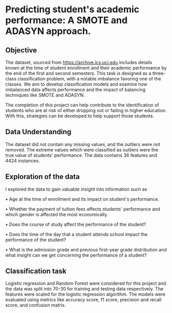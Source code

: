 # Predicting student's academic performance: A SMOTE and ADASYN approach.

## Objective 
The dataset, sourced from https://archive.ics.uci.edu includes details known at the time of student enrollment and their academic performance by the end of the first and second semesters. This task is designed as a three-class classification problem, with a notable imbalance favoring one of the classes. We aim to develop classification models and examine how imbalanced data affects performance and the impact of balancing techniques like SMOTE and ADASYN.

The completion of this project can help contribute to the identification of students who are at risk of either dropping out or failing in higher education. With this, strategies can be developed to help support those students.

## Data Understanding

The dataset did not contain any missing values, and the outliers were not removed. The extreme values which were classified as outliers were the true value of students' performance. The data contains 36 features and 4424 instances.

## Exploration of the data
I explored the data to gain valuable insight into information such as

•   Age at the time of enrollment and its impact on student's performance.

•   Whether the payment of tuition fees affects students' performance and which gender is affected the most economically.

•   Does the course of study affect the performance of the student?

•   Does the time of the day that a student attends school impact the performance of the student?

•   What is the admission grade and previous first-year grade distribution and what insight can we get concerning the performance of a student? 

## Classification task
Logistic regression and Random Forest were considered for this project and the data was split into 70-30 for training and testing data respectively. The features were scaled for the logistic regression algorithm. The models were evaluated using metrics like accuracy score, f1 score, precision and recall score, and confusion matrix. 

